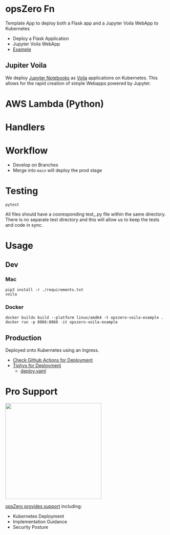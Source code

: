 # opsZero Fn

Template App to deploy both a Flask app and a Jupyter Voila WebApp to Kubernetes

- Deploy a Flask Application
- Jupyter Voila WebApp
- [Example](https://tiphyspy.opszero.com/)

## Jupiter Voila

We deploy [Jupyter Notebooks](https://jupyter.org/) as
[Voila](https://github.com/voila-dashboards/voila) applications on Kubernetes.
This allows for the rapid creation of simple Webapps powered by Jupyter.

# AWS Lambda (Python)

# Handlers

# Workflow

- Develop on Branches
- Merge into `main` will deploy the prod stage

# Testing

```
pytest
```

All files should have a cooresponding test\_<name>.py file within the same
directory. There is no separate test directory and this will allow us to keep
the tests and code in sync.

# Usage

## Dev

### Mac

```
pip3 install -r ./requirements.txt
voila
```

### Docker

```
docker buildx build --platform linux/amd64 -t opszero-voila-example .
docker run -p 8866:8866 -it opszero-voila-example
```

## Production

Deployed onto Kubernetes using an Ingress.

- [Check Github Actions for Deployment](https://github.com/opszero/tiphyspy/blob/main/.github/workflows/k8s.yml)
- [Tiphys for Deployment](https://github.com/opszero/tiphys)
  - [deploy.yaml](https://github.com/opszero/tiphyspy/blob/main/deploy.yaml)

# Pro Support

<a href="https://www.opszero.com"><img src="https://assets.opszero.com/images/opszero_11_29_2016.png" width="300px"/></a>

[opsZero provides support](https://www.opszero.com/devops) including:

- Kubernetes Deployment
- Implementation Guidance
- Security Posture
